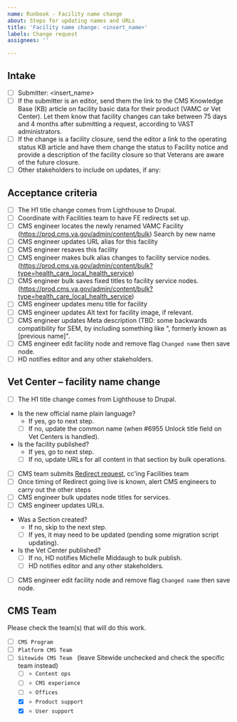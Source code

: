 ```yaml
---
name: Runbook - Facility name change
about: Steps for updating names and URLs
title: 'Facility name change: <insert_name>'
labels: Change request
assignees: ''

---
```


## Intake
- [ ] Submitter: <insert_name>
- [ ] If the submitter is an editor, send them the link to the CMS Knowledge Base (KB) article on facility basic data for their product (VAMC or Vet Center). Let them know that facility changes can take between 75 days and 4 months after submitting a request, according to VAST administrators.
- [ ] If the change is a facility closure, send the editor a link to the operating status KB article and have them change the status to Facility notice and provide a description of the facility closure so that Veterans are aware of the future closure.
- [ ] Other stakeholders to include on updates, if any: <insert name>

## Acceptance criteria

- [ ] The H1 title change comes from Lighthouse to Drupal.
- [ ] Coordinate with Facilities team to have FE redirects set up.
- [ ] CMS engineer locates the newly renamed VAMC Facility (https://prod.cms.va.gov/admin/content/bulk) Search by new name
- [ ] CMS engineer updates URL alias for this facility
- [ ] CMS engineer resaves this facility
- [ ] CMS engineer makes bulk alias changes to facility service nodes. (https://prod.cms.va.gov/admin/content/bulk?type=health_care_local_health_service)
- [ ] CMS engineer bulk saves fixed titles to facility service nodes. (https://prod.cms.va.gov/admin/content/bulk?type=health_care_local_health_service)
- [ ] CMS engineer updates menu title for facility
- [ ] CMS engineer updates Alt text for facility image, if relevant.
- [ ] CMS engineer updates Meta description (TBD: some backwards compatibility for SEM, by including something like ", formerly known as [previous name]".
- [ ] CMS engineer edit facility node and remove flag `Changed name` then save node.
- [ ] HD notifies editor and any other stakeholders.
</details>

## Vet Center – facility name change

- [ ] The H1 title change comes from Lighthouse to Drupal.
- Is the new official name plain language?
  - If yes, go to next step.
  - [ ] If no, update the common name (when #6955 Unlock title field on Vet Centers is handled).
- Is the facility published?
  - If yes, go to next step.
  - [ ] If no, update URLs for all content in that section by bulk operations.
- [ ] CMS team submits [Redirect request](https://github.com/department-of-veterans-affairs/va.gov-team/issues/new?assignees=mnorthuis&labels=ia&template=redirect-request.md&title=Redirect+Request), cc'ing Facilities team
- [ ] Once timing of Redirect going live is known, alert CMS engineers to carry out the other steps
- [ ] CMS engineer bulk updates node titles for services.
- [ ] CMS engineer updates URLs.
- Was a Section created?
  - If no, skip to the next step.
  - [ ] If yes, it may need to be updated (pending some migration script updating).
- Is the Vet Center published?
  - [ ] If no, HD notifies Michelle Middaugh to bulk publish.
  - [ ] HD notifies editor and any other stakeholders.
- [ ] CMS engineer edit facility node and remove  flag `Changed name` then save node.
  </details>

## CMS Team
Please check the team(s) that will do this work.

- [ ] `CMS Program`
- [ ] `Platform CMS Team`
- [ ] `Sitewide CMS Team ` (leave Sitewide unchecked and check the specific team instead)
  - [ ] `⭐️ Content ops`
  - [ ] `⭐️ CMS experience`
  - [ ] `⭐️ Offices`
  - [x] `⭐️ Product support`
  - [x] `⭐️ User support`
